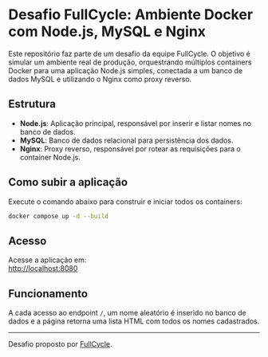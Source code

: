 # Desafio FullCycle: Ambiente Docker com Node.js, MySQL e Nginx

Este repositório faz parte de um desafio da equipe FullCycle. O objetivo é simular um ambiente real de produção, orquestrando múltiplos containers Docker para uma aplicação Node.js simples, conectada a um banco de dados MySQL e utilizando o Nginx como proxy reverso.
 
## Estrutura

- **Node.js**: Aplicação principal, responsável por inserir e listar nomes no banco de dados.
- **MySQL**: Banco de dados relacional para persistência dos dados.
- **Nginx**: Proxy reverso, responsável por rotear as requisições para o container Node.js.

## Como subir a aplicação

Execute o comando abaixo para construir e iniciar todos os containers:

```sh
docker compose up -d --build
```

## Acesso

Acesse a aplicação em:  
[http://localhost:8080](http://localhost:8080)

## Funcionamento

A cada acesso ao endpoint `/`, um nome aleatório é inserido no banco de dados e a página retorna uma lista HTML com todos os nomes cadastrados.

---

Desafio proposto por [FullCycle](https://fullcycle.com.br).